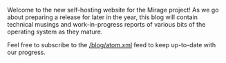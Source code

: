 Welcome to the new self-hosting website for the Mirage project!  As we go about preparing a release for later in the year, this blog will contain technical musings and work-in-progress reports of various bits of the operating system as they mature.

Feel free to subscribe to the [/blog/atom.xml](Atom) feed to keep up-to-date with our progress.
